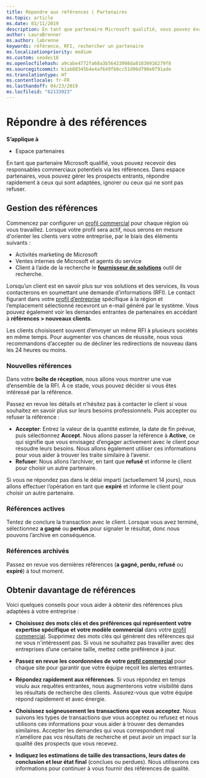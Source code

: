 ```yaml
---
title: Répondre aux références | Partenaires
ms.topic: article
ms.date: 03/11/2019
description: En tant que partenaire Microsoft qualifié, vous pouvez évaluer, negotiate et répondre aux références via des partenaires.
author: LauraBrenner
ms.author: labrenne
keywords: référence, RFI, rechercher un partenaire
ms.localizationpriority: medium
ms.custom: seodec18
ms.openlocfilehash: a9cabe4772fa60a3b56433998da81030916279f8
ms.sourcegitcommit: b1ab80345b4e4af649fb8cc51d96d798e0791ade
ms.translationtype: HT
ms.contentlocale: fr-FR
ms.lasthandoff: 04/23/2019
ms.locfileid: "62133923"
---
```

# <a name="respond-to-referrals"></a>Répondre à des références

**S’applique à**

-  Espace partenaires

En tant que partenaire Microsoft qualifié, vous pouvez recevoir des responsables commerciaux potentiels via les références. Dans espace partenaires, vous pouvez gérer les prospects entrants, répondre rapidement à ceux qui sont adaptées, ignorer ou ceux qui ne sont pas refuser. 

## <a name="referral-management"></a>Gestion des références

Commencez par configurer un [profil commercial](create-a-marketing-profile.md) pour chaque région où vous travaillez. Lorsque votre profil sera actif, nous serons en mesure d'orienter les clients vers votre entreprise, par le biais des éléments suivants :

*  Activités marketing de Microsoft
*  Ventes internes de Microsoft et agents du service
*  Client à l’aide de la recherche le **[fournisseur de solutions](https://www.microsoft.com/solution-providers/home)** outil de recherche.

Lorsqu’un client est en savoir plus sur vos solutions et des services, ils vous contacterons en soumettant une demande d’informations (RFI). Le contact figurant dans votre [profil d’entreprise](create-a-marketing-profile.md) spécifique à la région et l’emplacement sélectionné recevront un e-mail généré par le système. Vous pouvez également voir les demandes entrantes de partenaires en accédant à **références > nouveaux clients**.

Les clients choisissent souvent d’envoyer un même RFI à plusieurs sociétés en même temps. Pour augmenter vos chances de réussite, nous vous recommandons d’accepter ou de décliner les redirections de nouveau dans les 24 heures ou moins.

### <a name="new-referrals"></a>Nouvelles références

Dans votre **boîte de réception**, nous allons vous montrer une vue d’ensemble de la RFI. À ce stade, vous pouvez décider si vous êtes intéressé par la référence. 

Passez en revue les détails et n’hésitez pas à contacter le client si vous souhaitez en savoir plus sur leurs besoins professionnels. Puis accepter ou refuser la référence : 

*  **Accepter**: Entrez la valeur de la quantité estimée, la date de fin prévue, puis sélectionnez **Accept**. Nous allons passer la référence à **Active**, ce qui signifie que vous envisagez d’engager activement avec le client pour résoudre leurs besoins. Nous allons également utiliser ces informations pour vous aider à trouver les traite similaire à l’avenir.
*  **Refuser**: Nous allons l’archiver, en tant que **refusé** et informe le client pour choisir un autre partenaire.

Si vous ne répondez pas dans le délai imparti (actuellement 14 jours), nous allons effectuer l’opération en tant que **expiré** et informe le client pour choisir un autre partenaire.

### <a name="active-referrals"></a>Références actives

Tentez de conclure la transaction avec le client. Lorsque vous avez terminé, sélectionnez **a gagné** ou **perdus** pour signaler le résultat, donc nous pouvons l’archive en conséquence.

### <a name="archived-referrals"></a>Références archivés

Passez en revue vos dernières références (**a gagné, perdu, refusé** ou **expiré**) à tout moment. 

## <a name="getting-more-referrals"></a>Obtenir davantage de références

Voici quelques conseils pour vous aider à obtenir des références plus adaptées à votre entreprise :

*  **Choisissez des mots clés et des préférences qui représentent votre expertise spécifique et votre modèle commercial** dans votre [profil commercial](create-a-marketing-profile.md). Supprimez des mots clés qui génèrent des références qui ne vous n'intéressent pas. Si vous ne souhaitez pas travailler avec des entreprises d’une certaine taille, mettez cette préférence à jour.

*  **Passez en revue les coordonnées de votre [profil commercial](create-a-marketing-profile.md)** pour chaque site pour garantir que votre équipe reçoit les alertes entrantes.

*  **Répondez rapidement aux références**. Si vous répondez en temps voulu aux requêtes entrantes, nous augmenterons votre visibilité dans les résultats de recherche des clients. Assurez-vous que votre équipe répond rapidement et avec énergie.

*  **Choisissez soigneusement les transactions que vous acceptez**. Nous suivons les types de transactions que vous acceptez ou refusez et nous utilisons ces informations pour vous aider à trouver des demandes similaires. Accepter les demandes qui vous correspondent mal n’améliore pas vos résultats de recherche et peut avoir un impact sur la qualité des prospects que vous recevez.

*  **Indiquez les estimations de taille des transactions, leurs dates de conclusion et leur état final** (conclues ou perdues). Nous utiliserons ces informations pour continuer à vous fournir des références de qualité.

